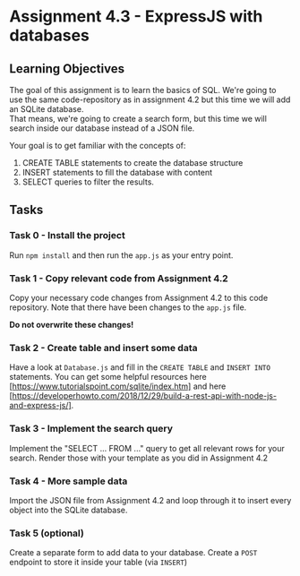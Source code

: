 # Assignment 4.3 - ExpressJS with databases
## Learning Objectives
The goal of this assignment is to learn the basics of SQL. We're going to use the same code-repository as in assignment
4.2 but this time we will add an SQLite database. <br/>
That means, we're going to create a search form, but this time we will search inside our database instead of a JSON 
file.

Your goal is to get familiar with the concepts of:
1. CREATE TABLE statements to create the database structure
2. INSERT statements to fill the database with content
3. SELECT queries to filter the results.

## Tasks
### Task 0 - Install the project
Run `npm install` and then run the `app.js` as your entry point.

### Task 1 - Copy relevant code from Assignment 4.2
Copy your necessary code changes from Assignment 4.2 to this code repository. Note that there have been changes to the
`app.js` file. 

**Do not overwrite these changes!**

### Task 2 - Create table and insert some data
Have a look at `Database.js` and fill in the `CREATE TABLE` and `INSERT INTO` statements. You can get some helpful 
resources here [https://www.tutorialspoint.com/sqlite/index.htm] and 
here [https://developerhowto.com/2018/12/29/build-a-rest-api-with-node-js-and-express-js/].

### Task 3 - Implement the search query
Implement the "SELECT ... FROM ..." query to get all relevant rows for your search. Render those with your template
as you did in Assignment 4.2

### Task 4 - More sample data
Import the JSON file from Assignment 4.2 and loop through it to insert every object into the SQLite database.

### Task 5 (optional)
Create a separate form to add data to your database. Create a `POST` endpoint to store it inside your table (via `INSERT`)

